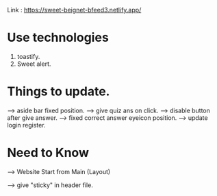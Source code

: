 Link : https://sweet-beignet-bfeed3.netlify.app/

# Use technologies

1. toastify.
2. Sweet alert.

# Things to update.

--> aside bar fixed position.
--> give quiz ans on click.
--> disable button after give answer.
--> fixed correct answer eyeicon position.
--> update login register.

# Need to Know

--> Website Start from Main (Layout)

--> give "sticky" in header file.
